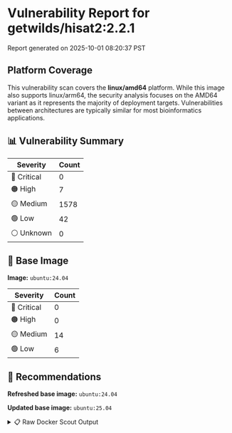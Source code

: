 # Vulnerability Report for getwilds/hisat2:2.2.1

Report generated on 2025-10-01 08:20:37 PST

## Platform Coverage

This vulnerability scan covers the **linux/amd64** platform. While this image also supports linux/arm64, the security analysis focuses on the AMD64 variant as it represents the majority of deployment targets. Vulnerabilities between architectures are typically similar for most bioinformatics applications.

## 📊 Vulnerability Summary

| Severity | Count |
|----------|-------|
| 🔴 Critical | 0 |
| 🟠 High | 7 |
| 🟡 Medium | 1578 |
| 🟢 Low | 42 |
| ⚪ Unknown | 0 |

## 🐳 Base Image

**Image:** `ubuntu:24.04`

| Severity | Count |
|----------|-------|
| 🔴 Critical | 0 |
| 🟠 High | 0 |
| 🟡 Medium | 14 |
| 🟢 Low | 6 |

## 🔄 Recommendations

**Refreshed base image:** `ubuntu:24.04`

**Updated base image:** `ubuntu:25.04`

<details>
<summary>📋 Raw Docker Scout Output</summary>

```text
Target               │  getwilds/hisat2:2.2.1  │    0C     7H   1578M    42L   
    digest             │  506451743480                   │                               
  Base image           │  ubuntu:24.04                   │    0C     0H    14M     6L    
  Refreshed base image │  ubuntu:24.04                   │    0C     0H     5M     6L    
                       │                                 │                  -9           
  Updated base image   │  ubuntu:25.04                   │    0C     0H     7M     6L    
                       │                                 │                  -7           

What's next:
    View vulnerabilities → docker scout cves getwilds/hisat2:2.2.1
    View base image update recommendations → docker scout recommendations getwilds/hisat2:2.2.1
    Include policy results in your quickview by supplying an organization → docker scout quickview getwilds/hisat2:2.2.1 --org <organization>
```
</details>
